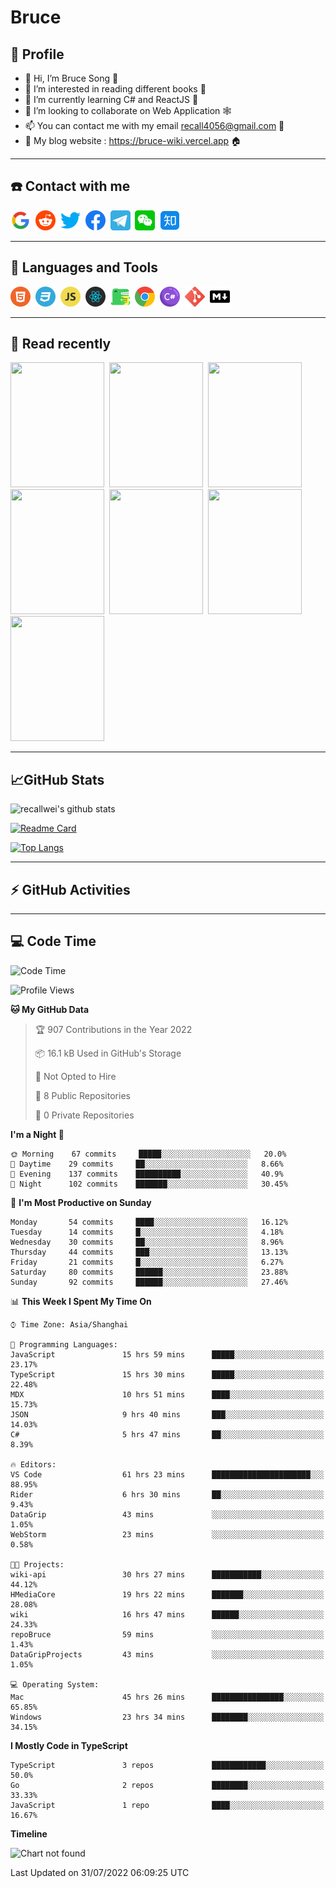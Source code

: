 # Bruce

## 🦁️ Profile

- 👋 Hi, I’m Bruce Song 🦁️
- 👀 I’m interested in reading different books 📖
- 🌱 I’m currently learning C# and ReactJS 🚀
- 💞️ I’m looking to collaborate on Web Application 🕸️
- 📫 You can contact me with my email recall4056@gmail.com 📮
- 📖 My blog website : https://bruce-wiki.vercel.app 🏠

---

## ☎️ Contact with me

<img height="32" width="32" src="/img/google.png"/>&nbsp;
<img height="32" width="32" src="/img/reddit.png"/>&nbsp;
<img height="32" width="32" src="/img/twitter.png"/>&nbsp;
<img height="32" width="32" src="/img/facebook.png"/>&nbsp;
<a href="https://t.me/recallwei" target="_blank" rel="noreferrer noopener"><img height="32" width="32" src="/img/telegram.png"/></a>&nbsp;
<img height="32" width="32" src="/img/wechat.png"/>&nbsp;
<img height="32" width="32" src="/img/zhihu.png"/>&nbsp;

---

## 🚀 Languages and Tools

<a href="https://bruce-wiki.vercel.app/docs/html" target="_blank" rel="noreferrer noopener"><img height="32" width="32" src="/img/html.png"/></a>&nbsp;
<a href="https://bruce-wiki.vercel.app/docs/css" target="_blank" rel="noreferrer noopener"><img height="32" width="32" src="/img/css.png"/></a>&nbsp;
<a href="https://bruce-wiki.vercel.app/docs/javascript" target="_blank" rel="noreferrer noopener"><img height="32" width="32" src="/img/javascript.png"/></a>&nbsp;
<a href="https://bruce-wiki.vercel.app/docs/react" target="_blank" rel="noreferrer noopener"><img height="32" width="32" src="/img/react.png"/></a>&nbsp;
<a href="https://bruce-wiki.vercel.app/docs/docusaurus" target="_blank" rel="noreferrer noopener"><img height="32" width="32" src="/img/docusaurus.png"/></a>&nbsp;
<img height="32" width="32" src="/img/chrome.png"/>&nbsp;
<a href="https://bruce-wiki.vercel.app/docs/csharp" target="_blank" rel="noreferrer noopener"><img height="32" width="32" src="/img/csharp.png"/></a>&nbsp;
<img height="32" width="32" src="/img/git.png"/>&nbsp;
<a href="https://bruce-wiki.vercel.app/docs/markdown" target="_blank" rel="noreferrer noopener"><img height="32" width="32" src="/img/markdown.png"/></a>&nbsp;

---

## 📖 Read recently

<img height="200" width="150" src="https://img9.doubanio.com/view/subject/s/public/s27283822.jpg"/>&nbsp;
<img height="200" width="150" src="https://img9.doubanio.com/view/subject/l/public/s33524212.jpg"/>&nbsp;
<img height="200" width="150" src="https://img9.doubanio.com/view/subject/m/public/s33460221.jpg"/>&nbsp;
<img height="200" width="150" src="https://img3.doubanio.com/view/subject/l/public/s8958650.jpg"/>&nbsp;
<img height="200" width="150" src="https://img9.doubanio.com/view/subject/l/public/s33703494.jpg"/>&nbsp;
<img height="200" width="150" src="https://img3.doubanio.com/view/subject/l/public/s29820180.jpg"/>&nbsp;
<img height="200" width="150" src="https://img9.doubanio.com/view/subject/l/public/s11329547.jpg"/>&nbsp;

---

## 📈GitHub Stats

![recallwei's github stats](https://github-readme-stats.vercel.app/api?username=recallwei&show_icons=true&theme=dracula&count_private=true&include_all_commits)

<!---
repository 卡片
--->

[![Readme Card](https://github-readme-stats.vercel.app/api/pin/?username=recallwei&repo=recallwei&theme=dracula)](https://github.com/recallwei/daily)

<!---
repository 常用语言 layout=compact（紧凑布局）
--->

[![Top Langs](https://github-readme-stats.vercel.app/api/top-langs/?username=recallwei&layout=compact&theme=dracula)](https://github.com/recallwei/daily)

---

## ⚡️ GitHub Activities

<!--START_SECTION:activity-->

<!--END_SECTION:activity-->

---

## 💻 Code Time

<!--START_SECTION:waka-->
![Code Time](http://img.shields.io/badge/Code%20Time-0%20secs-blue)

![Profile Views](http://img.shields.io/badge/Profile%20Views-6-blue)

**🐱 My GitHub Data** 

> 🏆 907 Contributions in the Year 2022
 > 
> 📦 16.1 kB Used in GitHub's Storage 
 > 
> 🚫 Not Opted to Hire
 > 
> 📜 8 Public Repositories 
 > 
> 🔑 0 Private Repositories  
 > 
**I'm a Night 🦉** 

```text
🌞 Morning    67 commits     █████░░░░░░░░░░░░░░░░░░░░   20.0% 
🌆 Daytime    29 commits     ██░░░░░░░░░░░░░░░░░░░░░░░   8.66% 
🌃 Evening    137 commits    ██████████░░░░░░░░░░░░░░░   40.9% 
🌙 Night      102 commits    ███████░░░░░░░░░░░░░░░░░░   30.45%

```
📅 **I'm Most Productive on Sunday** 

```text
Monday       54 commits     ████░░░░░░░░░░░░░░░░░░░░░   16.12% 
Tuesday      14 commits     █░░░░░░░░░░░░░░░░░░░░░░░░   4.18% 
Wednesday    30 commits     ██░░░░░░░░░░░░░░░░░░░░░░░   8.96% 
Thursday     44 commits     ███░░░░░░░░░░░░░░░░░░░░░░   13.13% 
Friday       21 commits     █░░░░░░░░░░░░░░░░░░░░░░░░   6.27% 
Saturday     80 commits     ██████░░░░░░░░░░░░░░░░░░░   23.88% 
Sunday       92 commits     ██████░░░░░░░░░░░░░░░░░░░   27.46%

```


📊 **This Week I Spent My Time On** 

```text
⌚︎ Time Zone: Asia/Shanghai

💬 Programming Languages: 
JavaScript               15 hrs 59 mins      █████░░░░░░░░░░░░░░░░░░░░   23.17% 
TypeScript               15 hrs 30 mins      █████░░░░░░░░░░░░░░░░░░░░   22.48% 
MDX                      10 hrs 51 mins      ████░░░░░░░░░░░░░░░░░░░░░   15.73% 
JSON                     9 hrs 40 mins       ███░░░░░░░░░░░░░░░░░░░░░░   14.03% 
C#                       5 hrs 47 mins       ██░░░░░░░░░░░░░░░░░░░░░░░   8.39%

🔥 Editors: 
VS Code                  61 hrs 23 mins      ██████████████████████░░░   88.95% 
Rider                    6 hrs 30 mins       ██░░░░░░░░░░░░░░░░░░░░░░░   9.43% 
DataGrip                 43 mins             ░░░░░░░░░░░░░░░░░░░░░░░░░   1.05% 
WebStorm                 23 mins             ░░░░░░░░░░░░░░░░░░░░░░░░░   0.58%

🐱‍💻 Projects: 
wiki-api                 30 hrs 27 mins      ███████████░░░░░░░░░░░░░░   44.12% 
HMediaCore               19 hrs 22 mins      ███████░░░░░░░░░░░░░░░░░░   28.08% 
wiki                     16 hrs 47 mins      ██████░░░░░░░░░░░░░░░░░░░   24.33% 
repoBruce                59 mins             ░░░░░░░░░░░░░░░░░░░░░░░░░   1.43% 
DataGripProjects         43 mins             ░░░░░░░░░░░░░░░░░░░░░░░░░   1.05%

💻 Operating System: 
Mac                      45 hrs 26 mins      ████████████████░░░░░░░░░   65.85% 
Windows                  23 hrs 34 mins      ████████░░░░░░░░░░░░░░░░░   34.15%

```

**I Mostly Code in TypeScript** 

```text
TypeScript               3 repos             ████████████░░░░░░░░░░░░░   50.0% 
Go                       2 repos             ████████░░░░░░░░░░░░░░░░░   33.33% 
JavaScript               1 repo              ████░░░░░░░░░░░░░░░░░░░░░   16.67%

```


**Timeline**

![Chart not found](https://raw.githubusercontent.com/recallwei/recallwei/main/charts/bar_graph.png) 


 Last Updated on 31/07/2022 06:09:25 UTC
<!--END_SECTION:waka-->
<!---
recallwei/recallwei is a ✨ special ✨ repository because its `README.md` (this file) appears on your GitHub profile.
You can click the Preview link to take a look at your changes.
--->
